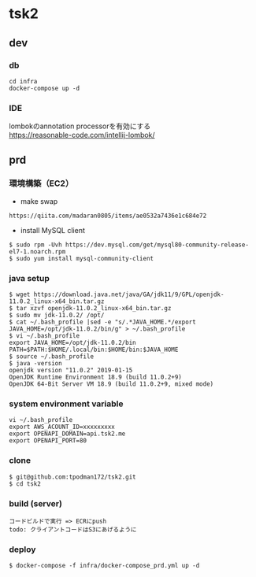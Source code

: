 # tsk2

## dev

### db
```
cd infra
docker-compose up -d
```
### IDE
lombokのannotation processorを有効にする  
https://reasonable-code.com/intellij-lombok/

## prd

### 環境構築（EC2）
* make swap 
```
https://qiita.com/madaran0805/items/ae0532a7436e1c684e72
```

* install MySQL client
```
$ sudo rpm -Uvh https://dev.mysql.com/get/mysql80-community-release-el7-1.noarch.rpm
$ sudo yum install mysql-community-client
```

### java setup
```
$ wget https://download.java.net/java/GA/jdk11/9/GPL/openjdk-11.0.2_linux-x64_bin.tar.gz
$ tar xzvf openjdk-11.0.2_linux-x64_bin.tar.gz
$ sudo mv jdk-11.0.2/ /opt/
$ cat ~/.bash_profile |sed -e "s/.*JAVA_HOME.*/export JAVA_HOME=/opt/jdk-11.0.2/bin/g" > ~/.bash_profile
$ vi ~/.bash_profile
export JAVA_HOME=/opt/jdk-11.0.2/bin
PATH=$PATH:$HOME/.local/bin:$HOME/bin:$JAVA_HOME
$ source ~/.bash_profile
$ java -version
openjdk version "11.0.2" 2019-01-15
OpenJDK Runtime Environment 18.9 (build 11.0.2+9)
OpenJDK 64-Bit Server VM 18.9 (build 11.0.2+9, mixed mode)
```

### system environment variable
```
vi ~/.bash_profile
export AWS_ACOUNT_ID=xxxxxxxxx
export OPENAPI_DOMAIN=api.tsk2.me
export OPENAPI_PORT=80
```

### clone
```
$ git@github.com:tpodman172/tsk2.git 
$ cd tsk2 
```

### build (server)
```
コードビルドで実行 => ECRにpush
todo: クライアントコードはS3にあげるように
```

### deploy
```
$ docker-compose -f infra/docker-compose_prd.yml up -d
```

